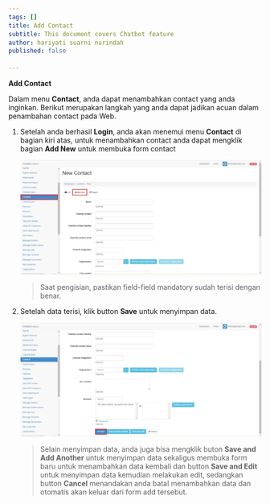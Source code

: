 ```yaml
---
tags: []
title: Add Contact
subtitle: This document covers Chatbot feature
author: hariyati suarni nurindah
published: false

---
```

**Add Contact**

Dalam menu **Contact**, anda dapat menambahkan contact yang anda inginkan. Berikut merupakan langkah yang anda dapat jadikan acuan dalam penambahan contact pada Web.

1. Setelah anda berhasil **Login**, anda akan menemui menu **Contact** di bagian kiri atas, untuk menambahkan contact anda dapat mengklik bagian **Add New** untuk membuka form contact

   ![](/uploads/contactupdate5.PNG)

   > Saat pengisian, pastikan field-field mandatory sudah terisi dengan benar.
2. Setelah data terisi, klik button **Save** untuk menyimpan data.

   ![](/uploads/contactupdate6.PNG)

   > Selain menyimpan data, anda juga bisa mengklik buton **Save and Add Another** untuk menyimpan data sekaligus membuka form baru untuk menambahkan data kembali dan button **Save and Edit** untuk menyimpan data kemudian melakukan edit, sedangkan button **Cancel** menandakan anda batal menambahkan data dan otomatis akan keluar dari form add tersebut.